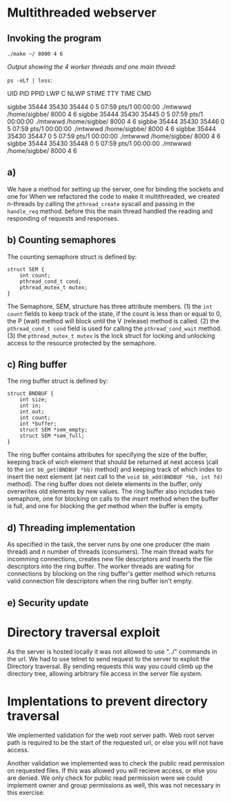 # Multithreaded webserver

## Invoking the program

`./make ~/ 8000 4 6`

_Output showing the 4 worker threads and one main thread_:

`ps -eLf | less`:

UID PID PPID LWP C NLWP STIME TTY TIME CMD

sigbbe 35444 35430 35444 0 5 07:59 pts/1 00:00:00 ./mtwwwd /home/sigbbe/ 8000 4 6
sigbbe 35444 35430 35445 0 5 07:59 pts/1 00:00:00 ./mtwwwd /home/sigbbe/ 8000 4 6
sigbbe 35444 35430 35446 0 5 07:59 pts/1 00:00:00 ./mtwwwd /home/sigbbe/ 8000 4 6
sigbbe 35444 35430 35447 0 5 07:59 pts/1 00:00:00 ./mtwwwd /home/sigbbe/ 8000 4 6
sigbbe 35444 35430 35448 0 5 07:59 pts/1 00:00:00 ./mtwwwd /home/sigbbe/ 8000 4 6

## a)

We have a method for setting up the server, one for binding the sockets and one for
When we refactored the code to make it multithreaded, we created n-threads by calling the `pthread_create` syscall and passing in the `handle_req` method. before this the main thread handled the reading and responding of requests and responses.

## b) Counting semaphores

The counting semaphore struct is defined by:

```
struct SEM {
    int count;
    pthread_cond_t cond;
    pthread_mutex_t mutex;
}
```

The Semaphore, SEM, structure has three attribute members.
(1) the `int count` fields to keep track of the state, if the count is less than or equal to 0, the P (wait) method will block until the V (release) method is called. (2) the `pthread_cond_t cond` field is used for calling the `pthread_cond_wait` method. (3) the `pthread_mutex_t mutex` is the lock struct for locking and unlocking access to the resource protected by the semaphore.

## c) Ring buffer

The ring buffer struct is defined by:

```
struct BNDBUF {
    int size;
    int in;
    int out;
    int count;
    int *buffer;
    struct SEM *sem_empty;
    struct SEM *sem_full;
}
```

The ring buffer contains attributes for specifying the size of the buffer, keeping track of wich element that should be returned at next access (call to the `int bb_get(BNDBUF *bb)` method) and keeping track of which index to insert the next element (at next call to the `void bb_add(BNDBUF *bb, int fd)` method). The ring buffer does not delete elements in the buffer, only overwrites old elements by new values. The ring buffer also includes two semaphore, one for blocking on calls to the _insert_ method when the buffer is full, and one for blocking the _get_ method when the buffer is empty.

## d) Threading implementation

As specified in the task, the server runs by one one producer (the main thread) and _n_ number of threads (consumers). The main thread waits for incomming connections, creates new file descriptors and inserts the file descriptors into the ring buffer. The worker threads are wating for connections by blocking on the ring buffer's getter method which returns valid connection file descriptors when the ring buffer isn't empty.

## e) Security update

# Directory traversal exploit

As the server is hosted locally it was not allowed to use "../" commands in the url. We had to use telnet to send request to the server to exploit the Directory traversal. By sending requests this way you could climb up the directory tree, allowing arbitrary file access in the server file system.

# Implentations to prevent directory traversal

We implemented validation for the web root server path. Web root server path is required to be the start of the requested url, or else you will not have access.

Another validation we implemented was to check the public read permission on requested files. If this was allowed you will recieve access, or else you are denied. We only check for public read permission were we could implement owner and group permissions as well, this was not necessary in this exercise.
